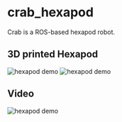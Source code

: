 # crab_hexapod
Crab is a ROS-based hexapod robot.

## 3D printed Hexapod  
![hexapod demo](./dependencies/img/AI-Hexapod.png)
![hexapod demo](./dependencies/img/hexapod1.png)

## Video

![hexapod demo](./dependencies/img/hexapod.gif)
